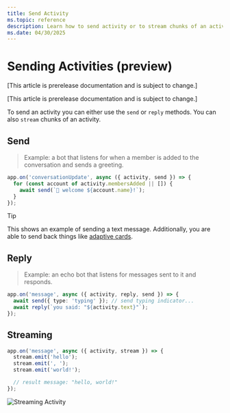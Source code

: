 ```yaml
---
title: Send Activity
ms.topic: reference
description: Learn how to send activity or to stream chunks of an activity.
ms.date: 04/30/2025
---
```


# Sending Activities (preview)

[This article is prerelease documentation and is subject to change.]

[This article is prerelease documentation and is subject to change.]

To send an activity you can either use the `send` or `reply` methods. You can also `stream` chunks of an activity.

## Send

> Example: a bot that listens for when a member is added to the conversation and sends a greeting.

```typescript
app.on('conversationUpdate', async ({ activity, send }) => {
  for (const account of activity.membersAdded || []) {
    await send(`👋 welcome ${account.name}!`);
  }
});
```

> [!TIP]
> This shows an example of sending a text message. Additionally, you are able to send back things like [adaptive cards](../in-depth-guides/cards/overview.md).

## Reply

> Example: an echo bot that listens for messages sent to it and responds.

```typescript
app.on('message', async ({ activity, reply, send }) => {
  await send({ type: 'typing' }); // send typing indicator...
  await reply(`you said: "${activity.text}"`);
});
```

## Streaming

```typescript
app.on('message', async ({ activity, stream }) => {
  stream.emit('hello');
  stream.emit(', ');
  stream.emit('world!');

  // result message: "hello, world!"
});
```

![Streaming Activity](https://github.com/microsoft/teams.ts/blob/main/assets/screenshots/streaming.gif?raw=true)